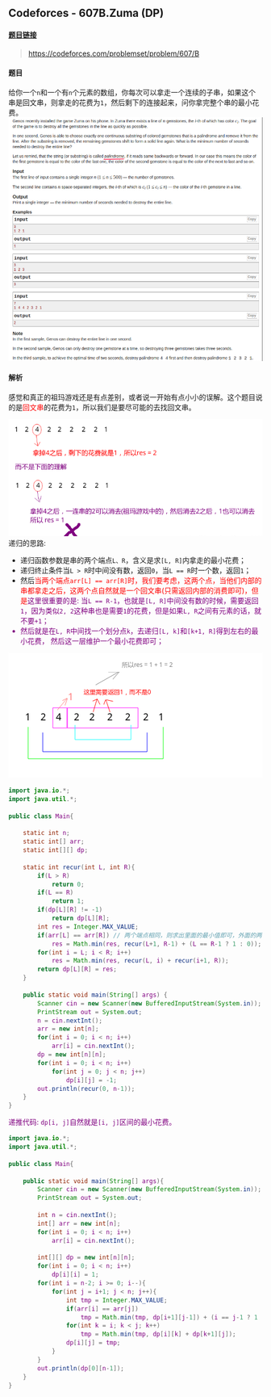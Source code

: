 ﻿## Codeforces - 607B.Zuma (DP)

#### [题目链接](https://codeforces.com/problemset/problem/607/B)

> https://codeforces.com/problemset/problem/607/B

#### 题目
给你一个`n`和一个有`n`个元素的数组，你每次可以拿走一个连续的子串，如果这个串是回文串，则拿走的花费为`1`，然后剩下的连接起来，问你拿完整个串的最小花费。
![在这里插入图片描述](images/607B_t.png)
#### 解析

感觉和真正的祖玛游戏还是有点差别，或者说一开始有点小小的误解。这个题目说的是<font color = red>回文串</font>的花费为`1`，所以我们是要尽可能的去找回文串。

![在这里插入图片描述](images/607B_s.png)
递归的思路: 

* 递归函数参数是串的两个端点`L、R`，含义是求`[L, R]`内拿走的最小花费；
* 递归终止条件当`L > R`时中间没有数，返回`0`，当`L == R`时一个数，返回`1`；
* 然后<font color= red>当两个端点`arr[L] == arr[R]`时，我们要考虑，这两个点，当他们内部的串都拿走之后，这两个点自然就是一个回文串(只需返回内部的消费即可)，但是</font><font color =purple>这里很重要的是: 当`L == R-1`，也就是`[L, R]`中间没有数的时候，需要返回`1`，因为类似`2, 2`这种串也是需要`1`的花费，但是如果`L, R`之间有元素的话，就不要`+1`；
* 然后就是在`L, R`中间找一个划分点`k`，去递归`[L, k]`和`[k+1, R]`得到左右的最小花费， 然后这一层维护一个最小花费即可；


![在这里插入图片描述](images/607B_s2.png)
```java
import java.io.*;
import java.util.*;

public class Main{

    static int n;
    static int[] arr;  
    static int[][] dp;

    static int recur(int L, int R){ 
        if(L > R)
            return 0;
        if(L == R)
            return 1;
        if(dp[L][R] != -1)
            return dp[L][R];
        int res = Integer.MAX_VALUE;
        if(arr[L] == arr[R]) // 两个端点相同，则求出里面的最小值即可，外面的两个端点一点可以消去
            res = Math.min(res, recur(L+1, R-1) + (L == R-1 ? 1 : 0)); // 注意类似(2 2)要返回1,而不是返回0
        for(int i = L; i < R; i++) 
            res = Math.min(res, recur(L, i) + recur(i+1, R));
        return dp[L][R] = res;
    }

    public static void main(String[] args) {
        Scanner cin = new Scanner(new BufferedInputStream(System.in));
        PrintStream out = System.out;
        n = cin.nextInt();
        arr = new int[n];
        for(int i = 0; i < n; i++)
            arr[i] = cin.nextInt();
        dp = new int[n][n];
        for(int i = 0; i < n; i++)
            for(int j = 0; j < n; j++)
                dp[i][j] = -1;
        out.println(recur(0, n-1));
    }
}

```


递推代码: `dp[i, j]`自然就是`[i, j]`区间的最小花费。

```java
import java.io.*;
import java.util.*;

public class Main{ 
    
    public static void main(String[] args){ 
        Scanner cin = new Scanner(new BufferedInputStream(System.in));
        PrintStream out = System.out;

        int n = cin.nextInt();
        int[] arr = new int[n];
        for(int i = 0; i < n; i++)
            arr[i] = cin.nextInt();

        int[][] dp = new int[n][n];
        for(int i = 0; i < n; i++) 
            dp[i][i] = 1;
        for(int i = n-2; i >= 0; i--){ 
            for(int j = i+1; j < n; j++){
                int tmp = Integer.MAX_VALUE;
                if(arr[i] == arr[j])
                    tmp = Math.min(tmp, dp[i+1][j-1]) + (i == j-1 ? 1 : 0);
                for(int k = i; k < j; k++)
                    tmp = Math.min(tmp, dp[i][k] + dp[k+1][j]);
                dp[i][j] = tmp;
            }
        }
        out.println(dp[0][n-1]);
    }
}
```

